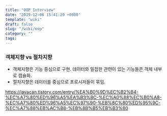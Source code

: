 ```yaml
---
title: "OOP Interview"
date: "2019-12-06 15:41:29 +0900"
template: "wiki"
draft: false
slug: "/wiki/oop"
category: ""
tags:
---
```


### 객체지향 vs 절차지향

- 객체지향은 기능 중심으로 구현. 데이터와 밀접한 관련이 있는 기능들은 객체 내부로 캡슐화.
- 절차지향은 데이터를 중심으로 프로시저들이 묶임.

https://javacan.tistory.com/entry/%EA%B0%9D%EC%B2%B4-%EC%A7%80%ED%96%A5%EA%B3%BC-%EC%A0%88%EC%B0%A8-%EC%A7%80%ED%96%A5%EC%97%90-%EB%8C%80%ED%95%9C-%EC%A7%88%EB%AC%B8-%EB%8B%B5%EB%B3%80
